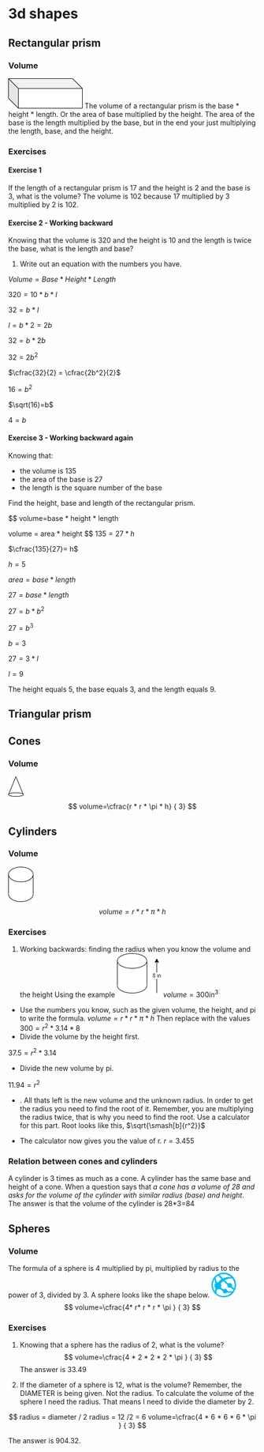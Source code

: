 # 3d shapes

## Rectangular prism

### Volume

![rp](images/rp.drawio.png)
The volume of a rectangular prism is the base * height * length. Or the area of base multiplied by the height. The area of the base is the length multiplied by the base, but in the end your just multiplying the length, base, and the height.

### Exercises

#### Exercise 1
If the length of a rectangular prism is 17 and the height is 2 and the base is 3, what is the volume?
The volume is 102 because 17 multiplied by 3 multiplied by 2 is 102.

#### Exercise 2 - Working backward

Knowing that the volume is 320 and the height is 10 and the length is twice the base, what is the length and base? 
1. Write out an equation with the numbers you have.


$Volume=Base * Height * Length$

$320=10 * b * l$

$32=b * l$

$l = b * 2 = 2b$

$32=b * 2b$

$32 = 2b^2$

$\cfrac{32}{2} = \cfrac{2b^2}{2}$

$16=b^2$

$\sqrt(16)=b$

$4=b$

#### Exercise 3 - Working backward again

Knowing that:
- the volume is 135 
- the area of the base is 27
- the length is the square number of the base

Find the height, base and length of the rectangular prism.

$$
volume=base * height * length

volume = area * height
$$
$135=27 * h$

$\cfrac{135}{27}= h$ 

$h=5$

$area = base * length$

$27 = base * length$

$27 = b * b^2$

$27 = b^3$

$b = 3$

$27 = 3 * l$

$l = 9$

The height equals 5, the base equals 3, and the length equals 9. 

## Triangular prism

## Cones

### Volume

![cone](images/cones.drawio.png)
$$
volume=\cfrac{r * r * \pi * h} { 3}
$$

## Cylinders

### Volume

![cylinder](images/cylinder.drawio.png)
$$
volume=r * r * \pi * h
$$

### Exercises

1. Working backwards: finding the radius when you know the volume and the height
  Using the example
![cylinder](images/working-backwards1.drawio.png)
$volume = 300in^3$
 - Use the numbers you know, such as the given volume, the height, and pi to write the formula. 
$volume=r * r * \pi * h$
Then replace with the values
$300 = r^2 * 3.14 * 8$
 - Divide the volume by the height first. 

$37.5 = r^2 * 3.14$

 - Divide the new volume by pi.

 $11.94 = r^2$

 -  . All thats left is the new volume and the unknown radius. In order to get the radius you need to find the root of it. Remember, you are multiplying the radius twice, that is why you need to find the root. Use a calculator for this part. Root looks like this, 
  $\sqrt{\smash[b]{r^2}}$

- The calculator now gives you the value of r.
$r=3.455$

### Relation between cones and cylinders
A cylinder is 3 times as much as a cone. A cylinder has the same base and height of a cone. 
When a question says that _a cone has a volume of 28 and asks for the volume of the cylinder with similar radius (base) and height_.
The answer is that the volume of the cylinder is 28*3=84


## Spheres


### Volume

The formula of a sphere is 4 multiplied by pi, multiplied by radius to the power of 3, divided by 3. A sphere looks like the shape below.
![sphere](images/sphere.drawio.png)
$$
volume=\cfrac{4* r* r * r * \pi } { 3}
$$

### Exercises

1. Knowing that a sphere has the radius of 2, what is the volume? 
$$
volume=\cfrac{4 * 2 * 2 * 2 * \pi } { 3}
$$
The answer is 33.49

2. If the diameter of a sphere is 12, what is the volume? Remember, the DIAMETER is being given. Not the radius. To calculate the volume of the sphere I need the radius. That means I need to divide the diameter by 2.

$$
radius = diameter / 2
radius = 12 /2 = 6
volume=\cfrac{4 * 6 * 6 * 6 * \pi } { 3}
$$

The answer is 904.32.